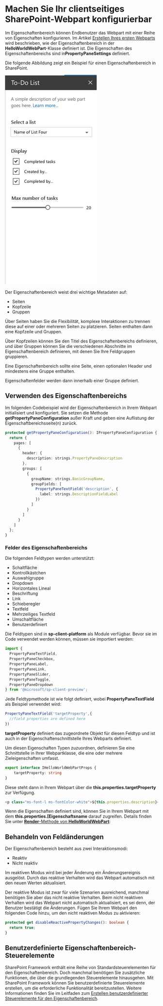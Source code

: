 # <a name="make-your-sharepoint-client-side-web-part-configurable"></a>Machen Sie Ihr clientseitiges SharePoint-Webpart konfigurierbar

Im Eigenschaftenbereich können Endbenutzer das Webpart mit einer Reihe von Eigenschaften konfigurieren. Im Artikel [Erstellen Ihres ersten Webparts](../get-started/build-a-hello-world-web-part) wird beschrieben, wie der Eigenschaftenbereich in der **HelloWorldWebPart**-Klasse definiert ist. Die Eigenschaften des Eigenschaftenbereichs sind in**PropertyPaneSettings** definiert.

Die folgende Abbildung zeigt ein Beispiel für einen Eigenschaftenbereich in SharePoint.

![Beispiel für Eigenschaftenbereich](../../../../images/property-pane-example.png)

Der Eigenschaftenbereich weist drei wichtige Metadaten auf:

* Seiten
* Kopfzeile
* Gruppen

Über Seiten haben Sie die Flexibilität, komplexe Interaktionen zu trennen diese auf einer oder mehreren Seiten zu platzieren. Seiten enthalten dann eine Kopfzeile und Gruppen.

Über Kopfzeilen können Sie den Titel des Eigenschaftenbereichs definieren, und über Gruppen können Sie die verschiedenen Abschnitte im Eigenschaftenbereich definieren, mit denen Sie Ihre Feldgruppen gruppieren. 

Eine Eigenschaftenbereich sollte eine Seite, einen optionalen Header und mindestens eine Gruppe enthalten.

Eigenschaftenfelder werden dann innerhalb einer Gruppe definiert. 

## <a name="using-the-property-pane"></a>Verwenden des Eigenschaftenbereichs

Im folgenden Codebeispiel wird der Eigenschaftenbereich in Ihrem Webpart initialisiert und konfiguriert. Sie setzen die Methode **getPropertyPaneConfiguration** außer Kraft und geben eine Auflistung der Eigenschaftbereichsseite(n) zurück.

```ts
protected getPropertyPaneConfiguration(): IPropertyPaneConfiguration {
  return {
    pages: [
      {
        header: {
          description: strings.PropertyPaneDescription
        },
        groups: [
          {
            groupName: strings.BasicGroupName,
            groupFields: [
              PropertyPaneTextField('description', {
                label: strings.DescriptionFieldLabel
              })
            ]
          }
        ]
      }
    ]
  };
}
```

### <a name="property-pane-fields"></a>Felder des Eigenschaftenbereichs

Die folgenden Feldtypen werden unterstützt:

* Schaltfläche
* Kontrollkästchen
* Auswahlgruppe
* Dropdown
* Horizontales Lineal
* Beschriftung
* Link
* Schieberegler
* Textfeld
* Mehrzeiliges Textfeld
* Umschaltfläche
* Benutzerdefiniert

Die Feldtypen sind in **sp-client-platform** als Module verfügbar. Bevor sie im Code verwendet werden können, müssen sie importiert werden:

```ts
import {
  PropertyPaneTextField,
  PropertyPaneCheckbox,
  PropertyPaneLabel,
  PropertyPaneLink,
  PropertyPaneSlider,
  PropertyPaneToggle,
  PropertyPaneDropdown
} from '@microsoft/sp-client-preview';
```

Jede Feldtypmethode ist wie folgt definiert, wobei **PropertyPaneTextField** als Beispiel verwendet wird:

```ts
PropertyPaneTextField('targetProperty',{
  //field properties are defined here
})
```

**targetProperty** definiert das zugeordnete Objekt für diesen Feldtyp und ist auch in der Eigenschaftenschnittstelle Ihres Webparts definiert.

Um diesen Eigenschaften Typen zuzuordnen, definieren Sie eine Schnittstelle in Ihrer Webpartklasse, die eine oder mehrere Zieleigenschaften umfasst.

```ts
export interface IHelloWorldWebPartProps {
    targetProperty: string
}
```

Diese steht dann in Ihrem Webpart über die **this.properties.targetProperty** zur Verfügung.

```ts
<p class="ms-font-l ms-fontColor-white">${this.properties.description}</p>
```

Wenn die Eigenschaften definiert sind, können Sie in Ihrem Webpart mit dem **this.properties.[Eigenschaftsname** darauf zugreifen. Details finden Sie unter [**Render**-Methode von **HelloWorldWebPart**](../get-started/build-a-hello-world-web-part#web-part-render-method):

## <a name="handling-field-changes"></a>Behandeln von Feldänderungen

Der Eigenschaftenbereich besteht aus zwei Interaktionsmodi:

* Reaktiv
* Nicht reaktiv

Im reaktiven Modus wird bei jeder Änderung ein Änderungsereignis ausgelöst. Durch das reaktive Verhalten wird das Webpart automatisch mit den neuen Werten aktualisiert.

Der reaktive Modus ist zwar für viele Szenarien ausreichend, manchmal benötigen Sie aber das nicht reaktive Verhalten. Beim nicht reaktiven Verhalten wird das Webpart nicht automatisch aktualisiert, es sei denn, der Benutzer bestätigt die Änderungen. Fügen Sie Ihrem Webpart den folgenden Code hinzu, um den nicht reaktiven Modus zu aktivieren:

```ts 
protected get disableReactivePropertyChanges(): boolean { 
  return true; 
}
```

## <a name="custom-property-pane-controls"></a>Benutzerdefinierte Eigenschaftenbereich-Steuerelemente

SharePoint Framework enthält eine Reihe von Standardsteuerelementen für den Eigenschaftenbereich. Doch manchmal benötigen Sie zusätzliche Funktionen, die über die grundlegenden Steuerelemente hinausgehen. Mit SharePoint Framework können Sie benutzerdefinierte Steuerelemente erstellen, um die erforderliche Funktionalität bereitzustellen. Weitere Informationen finden Sie im Leitfaden zum [Erstellen benutzerdefinierter Steuerelemente für den Eigenschaftenbereich](../guidance/build-custom-property-pane-controls).